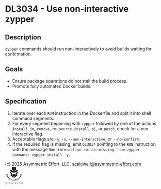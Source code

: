 # DL3034 - Use non-interactive zypper

## Description
`zypper` commands should run non-interactively to avoid builds waiting for
confirmation.

## Goals
- Ensure package operations do not stall the build process.
- Promote fully automated Docker builds.

## Specification
1. Iterate over each `RUN` instruction in the Dockerfile and split it into shell
   command segments.
2. For every segment beginning with `zypper` followed by one of the actions
   `install`, `in`, `remove`, `rm`, `source-install`, `si`, or `patch`, check for
   a non-interactive flag.
3. Acceptable flags are `-y`, `-n`, `--non-interactive`, or `--no-confirm`.
4. If the required flag is missing, emit `DL3034` pointing to the `RUN`
   instruction with the message `Non-interactive switch missing from zypper command: zypper install -y`.

(c) 2025 Asymmetric Effort, LLC. <scaldwell@asymmetric-effort.com>
[<img src="../img/asymmetric-effort.png" alt="Asymmetric Effort logo" width="60" height="60">](https://asymmetric-effort.com/)
